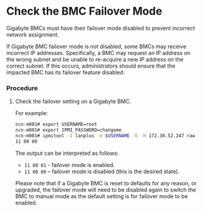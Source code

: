 # Check the BMC Failover Mode

Gigabyte BMCs must have their failover mode disabled to prevent incorrect network assignment.

If Gigabyte BMC failover mode is not disabled, some BMCs may receive incorrect IP addresses. Specifically, a BMC may request an IP address on the wrong subnet and be unable to re-acquire a new IP address on the correct subnet. If this occurs, administrators should ensure that the impacted BMC has its failover feature disabled.

### Procedure

1.  Check the failover setting on a Gigabyte BMC.

    For example:

    ```bash
    ncn-m001# export USERNAME=root
    ncn-m001# export IPMI_PASSWORD=changeme
    ncn-m001# ipmitool -I lanplus -U $USERNAME -E -H 172.30.52.247 raw 0x0c 0x02 0x01 210 0 0
    11 00 00
    ```

    The output can be interpreted as follows:

    - `11 00 01` - failover mode is enabled.
    - `11 00 00` – failover mode is disabled \(this is the desired state\).
    
    Please note that if a Gigabyte BMC is reset to defaults for any reason, or upgraded, the failover mode will need to be disabled again to switch the BMC to manual mode as the default setting is for failover mode to be enabled.

